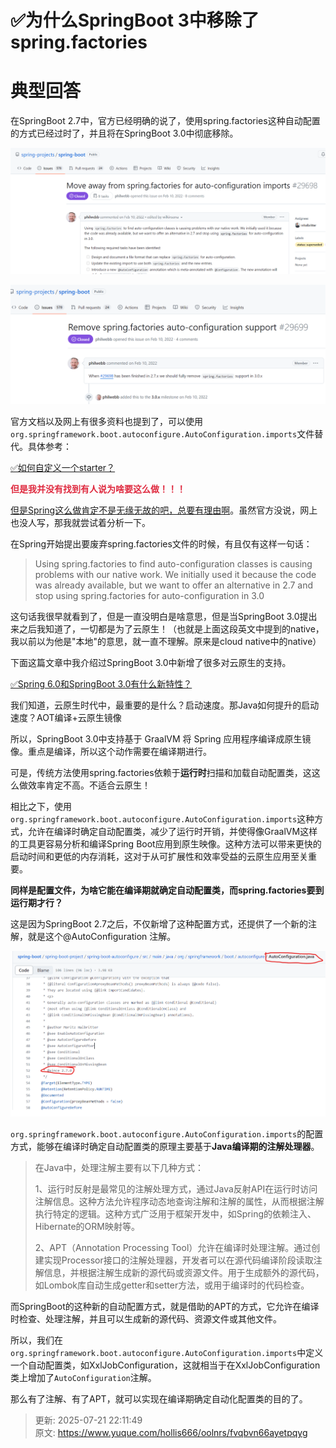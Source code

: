 # ✅为什么SpringBoot 3中移除了spring.factories

# 典型回答


在SpringBoot 2.7中，官方已经明确的说了，使用spring.factories这种自动配置的方式已经过时了，并且将在SpringBoot 3.0中彻底移除。



![1708752644884-43731084-6c6b-4bdc-8090-4182c4e239cc.png](./img/ji2qYvf1ceNjVcrQ/1708752644884-43731084-6c6b-4bdc-8090-4182c4e239cc-944967.png)



![1708752609452-32240507-454f-459d-8f8d-6f441ed78858.png](./img/ji2qYvf1ceNjVcrQ/1708752609452-32240507-454f-459d-8f8d-6f441ed78858-010630.png)





官方文档以及网上有很多资料也提到了，可以使用`org.springframework.boot.autoconfigure.AutoConfiguration.imports`文件替代。具体参考：



[✅如何自定义一个starter？](https://www.yuque.com/hollis666/oolnrs/sn0vo662fz3r7aux)



**<font style="color:#DF2A3F;">但是我并没有找到有人说为啥要这么做！！！</font>**

**<font style="color:#DF2A3F;"></font>**

<u>但是Spring这么做肯定不是无缘无故的吧，总要有理由啊</u>。虽然官方没说，网上也没人写，那我就尝试着分析一下。



在Spring开始提出要废弃spring.factories文件的时候，有且仅有这样一句话：



> Using spring.factories to find auto-configuration classes is causing problems with our native work. We initially used it because the code was already available, but we want to offer an alternative in 2.7 and stop using spring.factories for auto-configuration in 3.0
>



这句话我很早就看到了，但是一直没明白是啥意思，但是当SpringBoot 3.0提出来之后我知道了，一切都是为了云原生！（也就是上面这段英文中提到的native，我以前以为他是"本地"的意思，就一直不理解。原来是cloud native中的native）



下面这篇文章中我介绍过SpringBoot 3.0中新增了很多对云原生的支持。



[✅Spring 6.0和SpringBoot 3.0有什么新特性？](https://www.yuque.com/hollis666/oolnrs/gvwpq6q0h4ixd9g1)



我们知道，云原生时代中，最重要的是什么？启动速度。那Java如何提升的启动速度？AOT编译+云原生镜像



所以，SpringBoot 3.0中支持基于 GraalVM 将 Spring 应用程序编译成原生镜像。重点是编译，所以这个动作需要在编译期进行。



可是，传统方法使用spring.factories依赖于**运行时**扫描和加载自动配置类，这这么做效率肯定不高。不适合云原生！



相比之下，使用`org.springframework.boot.autoconfigure.AutoConfiguration.imports`这种方式，允许在编译时确定自动配置类，减少了运行时开销，并使得像GraalVM这样的工具更容易分析和编译Spring Boot应用到原生映像。这种方法可以带来更快的启动时间和更低的内存消耗，这对于从可扩展性和效率受益的云原生应用至关重要。



**同样是配置文件，为啥它能在编译期就确定自动配置类，而spring.factories要到运行期才行？**



这是因为SpringBoot 2.7之后，不仅新增了这种配置方式，还提供了一个新的注解，就是这个@AutoConfiguration 注解。



![1708754895534-1c7558a5-c914-4d5f-8fdd-a6aa34a4f42b.png](./img/ji2qYvf1ceNjVcrQ/1708754895534-1c7558a5-c914-4d5f-8fdd-a6aa34a4f42b-284020.png)





`org.springframework.boot.autoconfigure.AutoConfiguration.imports`的配置方式，能够在编译时确定自动配置类的原理主要基于**Java编译期的注解处理器**。



> 在Java中，处理注解主要有以下几种方式：
>
> 1、运行时反射是最常见的注解处理方式，通过Java反射API在运行时访问注解信息。这种方法允许程序动态地查询注解和注解的属性，从而根据注解执行特定的逻辑。这种方式广泛用于框架开发中，如Spring的依赖注入、Hibernate的ORM映射等。
>
> 2、APT（Annotation Processing Tool）允许在编译时处理注解。通过创建实现Processor接口的注解处理器，开发者可以在源代码编译阶段读取注解信息，并根据注解生成新的源代码或资源文件。用于生成额外的源代码，如Lombok库自动生成getter和setter方法，或用于编译时的代码检查。
>



而SpringBoot的这种新的自动配置方式，就是借助的APT的方式，它允许在编译时检查、处理注解，并且可以生成新的源代码、资源文件或其他文件。



所以，我们在`org.springframework.boot.autoconfigure.AutoConfiguration.imports`中定义一个自动配置类，如XxlJobConfiguration，这就相当于在XxlJobConfiguration类上增加了`AutoConfiguration`注解。



那么有了注解、有了APT，就可以实现在编译期确定自动化配置类的目的了。











> 更新: 2025-07-21 22:11:49  
> 原文: <https://www.yuque.com/hollis666/oolnrs/fvqbvn66ayetpqyg>